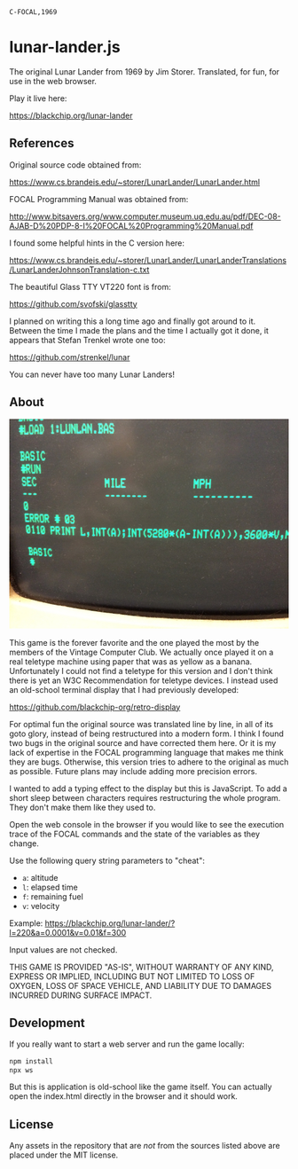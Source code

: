 ```
C-FOCAL,1969
```

# lunar-lander.js

The original Lunar Lander from 1969 by Jim Storer. Translated, for fun, for use in the web browser. 

Play it live here:

https://blackchip.org/lunar-lander

## References

Original source code obtained from:

https://www.cs.brandeis.edu/~storer/LunarLander/LunarLander.html

FOCAL Programming Manual was obtained from: 

http://www.bitsavers.org/www.computer.museum.uq.edu.au/pdf/DEC-08-AJAB-D%20PDP-8-I%20FOCAL%20Programming%20Manual.pdf

I found some helpful hints in the C version here:

https://www.cs.brandeis.edu/~storer/LunarLander/LunarLanderTranslations/LunarLanderJohnsonTranslation-c.txt

The beautiful Glass TTY VT220 font is from:

https://github.com/svofski/glasstty

I planned on writing this a long time ago and finally got around to it. Between
the time I made the plans and the time I actually got it done, it appears that
Stefan Trenkel wrote one too:

https://github.com/strenkel/lunar

You can never have too many Lunar Landers!

## About

[![lunlan.bas](lunlan.tn.jpg)](lunlan.jpg)

This game is the forever favorite and the one played the most by the members of
the Vintage Computer Club. We actually once played it on a real teletype
machine using paper that was as yellow as a banana. Unfortunately I could not
find a teletype for this version and I don't think there is yet an W3C
Recommendation for teletype devices. I instead used an old-school terminal
display that I had previously developed:

https://github.com/blackchip-org/retro-display

For optimal fun the original source was translated line by line, in all of its
goto glory, instead of being restructured into a modern form. I think I found
two bugs in the original source and have corrected them here. Or it is my lack
of expertise in the FOCAL programming language that makes me think they are
bugs. Otherwise, this version tries to adhere to the original as much as
possible. Future plans may include adding more precision errors.

I wanted to add a typing effect to the display but this is JavaScript. To
add a short sleep between characters requires restructuring the whole 
program. They don't make them like they used to.

Open the web console in the browser if you would like to see the execution 
trace of the FOCAL commands and the state of the variables as they change. 

Use the following query string parameters to "cheat": 

- `a`: altitude
- `l`: elapsed time
- `f`: remaining fuel 
- `v`: velocity

Example: https://blackchip.org/lunar-lander/?l=220&a=0.0001&v=0.01&f=300

Input values are not checked. 

THIS GAME IS PROVIDED "AS-IS", WITHOUT WARRANTY OF ANY KIND, EXPRESS OR
IMPLIED, INCLUDING BUT NOT LIMITED TO LOSS OF OXYGEN, LOSS OF SPACE VEHICLE,
AND LIABILITY DUE TO DAMAGES INCURRED DURING SURFACE IMPACT.

## Development 

If you really want to start a web server and run the game locally:

```
npm install
npx ws
```

But this is application is old-school like the game itself. You can actually
open the index.html directly in the browser and it should work.

## License

Any assets in the repository that are *not* from the sources listed above are
placed under the MIT license.
